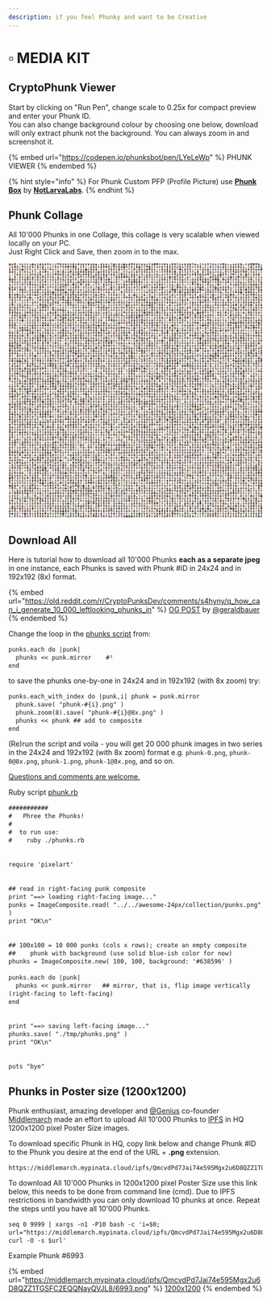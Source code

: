 ```yaml
---
description: if you feel Phunky and want to be Creative
---
```


# ▫ MEDIA KIT

## CryptoPhunk Viewer

Start by clicking on "Run Pen", change scale to 0.25x for compact preview and enter your Phunk ID.\
You can also change background colour by choosing one below, download will only extract phunk not the background. You can always zoom in and screenshot it.&#x20;

{% embed url="https://codepen.io/phunksbot/pen/LYeLeWp" %}
PHUNK VIEWER
{% endembed %}

{% hint style="info" %}
For Phunk Custom PFP (Profile Picture) use [**Phunk Box**](../../nll/notlarvalabs/tutorials.md#tutorials) by [**NotLarvaLabs**](../../nll/notlarvalabs/).
{% endhint %}

## Phunk Collage

All 10'000 Phunks in one Collage, this collage is very scalable when viewed locally on your PC. \
Just Right Click and Save, then zoom in to the max.

![PHUNK COLLAGE](../../.gitbook/assets/phunks-all.png)

## Download All

Here is tutorial how to download all 10'000 Phunks **each as a separate jpeg** in one instance, each Phunks is saved with Phunk #ID in 24x24 and in 192x192 (8x) format.

{% embed url="https://old.reddit.com/r/CryptoPunksDev/comments/s4hyny/q_how_can_i_generate_10_000_leftlooking_phunks_in" %}
[OG POST](https://old.reddit.com/r/CryptoPunksDev/comments/s4hyny/q\_how\_can\_i\_generate\_10\_000\_leftlooking\_phunks\_in/) by [@geraldbauer](https://twitter.com/geraldbauer)
{% endembed %}

Change the loop in the [phunks script](https://github.com/cryptopunksnotdead/cryptopunks/blob/master/phunks/phunks.rb) from:

```
punks.each do |punk|
  phunks << punk.mirror    #¹ 
end
```

to save the phunks one-by-one in 24x24 and in 192x192 (with 8x zoom) try:

```
punks.each_with_index do |punk,i| phunk = punk.mirror
  phunk.save( "phunk-#{i}.png" ) 
  phunk.zoom(8).save( "phunk-#{i}@8x.png" )
  phunks << phunk ## add to composite
end 
```

(Re)run the script and voila - you will get 20 000 phunk images in two series in the 24x24 and 192x192 (with 8x zoom) format e.g. `phunk-0.png`, `phunk-0@8x.png`, `phunk-1.png`, `phunk-1@8x.png`, and so on.

[Questions and comments are welcome.](https://old.reddit.com/r/CryptoPunksDev/comments/s4hyny/q\_how\_can\_i\_generate\_10\_000\_leftlooking\_phunks\_in/)

Ruby script [phunk.rb](https://github.com/cryptopunksnotdead/cryptopunks/blob/master/phunks/phunks.rb)

```
###########
#   Phree the Phunks!
#
#  to run use:
#    ruby ./phunks.rb


require 'pixelart'


## read in right-facing punk composite
print "==> loading right-facing image..."
punks = ImageComposite.read( "../../awesome-24px/collection/punks.png" )
print "OK\n"


## 100x100 = 10 000 punks (cols x rows); create an empty composite
##    phunk with background (use solid blue-ish color for now)
phunks = ImageComposite.new( 100, 100, background: '#638596' )

punks.each do |punk|
  phunks << punk.mirror   ## mirror, that is, flip image vertically (right-facing to left-facing)
end


print "==> saving left-facing image..."
phunks.save( "./tmp/phunks.png" )
print "OK\n"


puts "bye"
```

## Phunks in Poster size (1200x1200)

Phunk enthusiast, amazing developer and [@Genius](https://twitter.com/Genius) co-founder [Middlemarch](https://twitter.com/dumbnamenumbers) made an effort to upload All 10'000 Phunks to [IPFS](https://ipfs.io) in HQ 1200x1200 pixel Poster Size images.

To download specific Phunk in HQ, copy link below and change Phunk #ID to the Phunk you desire at the end of the URL + **.png** extension.&#x20;

```
https://middlemarch.mypinata.cloud/ipfs/QmcvdPd7Jai74e595Mgx2u6D8QZZ1TGSFC2EQQNayQVJL8/8348.png
```

To download All 10'000 Phunks in 1200x1200 pixel Poster Size use this link below, this needs to be done from command line (cmd). Due to IPFS restrictions in bandwidth you can only download 10 phunks at once. Repeat the steps until you have all 10'000 Phunks.&#x20;

```
seq 0 9999 | xargs -n1 -P10 bash -c 'i=$0; url="https://middlemarch.mypinata.cloud/ipfs/QmcvdPd7Jai74e595Mgx2u6D8QZZ1TGSFC2EQQNayQVJL8/${i}.png"; curl -O -s $url'
```

Example Phunk #6993

{% embed url="https://middlemarch.mypinata.cloud/ipfs/QmcvdPd7Jai74e595Mgx2u6D8QZZ1TGSFC2EQQNayQVJL8/6993.png" %}
[1200x1200](https://middlemarch.mypinata.cloud/ipfs/QmcvdPd7Jai74e595Mgx2u6D8QZZ1TGSFC2EQQNayQVJL8/6993.png)
{% endembed %}
